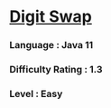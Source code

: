 # [Digit Swap](https://open.kattis.com/problems/digitswap)

### Language : Java 11

### Difficulty Rating : 1.3

### Level : Easy
